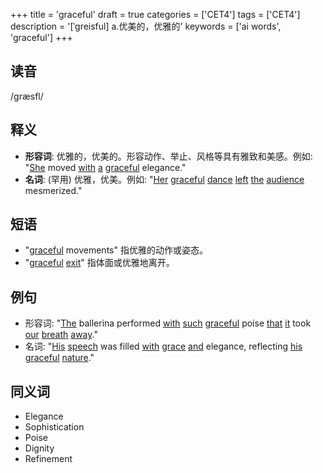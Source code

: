 +++
title = 'graceful'
draft = true
categories = ['CET4']
tags = ['CET4']
description = '[ˈgreisful] a.优美的，优雅的'
keywords = ['ai words', 'graceful']
+++

## 读音
/græsfl/

## 释义
- **形容词**: 优雅的，优美的。形容动作、举止、风格等具有雅致和美感。例如: "[She](/post/she/) moved [with](/post/with/) [a](/post/a/) [graceful](/post/graceful/) elegance."
- **名词**: (罕用) 优雅，优美。例如: "[Her](/post/her/) [graceful](/post/graceful/) [dance](/post/dance/) [left](/post/left/) [the](/post/the/) [audience](/post/audience/) mesmerized."

## 短语
- "[graceful](/post/graceful/) movements" 指优雅的动作或姿态。
- "[graceful](/post/graceful/) [exit](/post/exit/)" 指体面或优雅地离开。

## 例句
- 形容词: "[The](/post/the/) ballerina performed [with](/post/with/) [such](/post/such/) [graceful](/post/graceful/) poise [that](/post/that/) [it](/post/it/) took [our](/post/our/) [breath](/post/breath/) [away](/post/away/)."
- 名词: "[His](/post/his/) [speech](/post/speech/) was filled [with](/post/with/) [grace](/post/grace/) [and](/post/and/) elegance, reflecting [his](/post/his/) [graceful](/post/graceful/) [nature](/post/nature/)."

## 同义词
- Elegance
- Sophistication
- Poise
- Dignity
- Refinement
